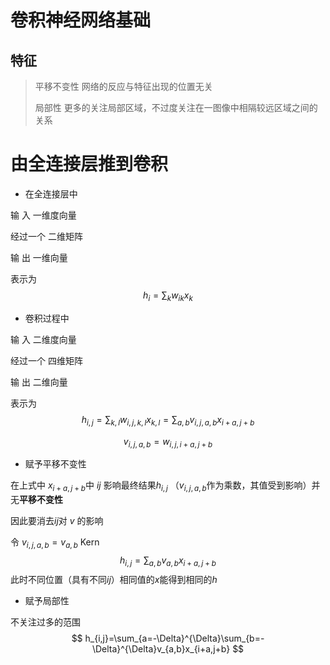 # 卷积神经网络基础

## 特征

> 平移不变性  网络的反应与特征出现的位置无关
>
> 局部性          更多的关注局部区域，不过度关注在一图像中相隔较远区域之间的关系

# 由全连接层推到卷积

* 在全连接层中

输       入  一维度向量 

经过一个  二维矩阵 

输        出  一维向量

表示为    
$$
h_{i} = \sum_{k} w_{ik}x_{k}
$$

* 卷积过程中

输       入  二维度向量 

经过一个  四维矩阵 

输        出  二维向量

表示为   
$$
h_{i,j}=\sum_{k,l}w_{i,j,k,l}x_{k,l} = \sum_{a,b}v_{i,j,a,b}x_{i+a,j+b}
$$

$$
v_{i,j,a,b} = w_{i,j,i+a,j+b}
$$

* 赋予平移不变性

在上式中 $x_{i+a,j+b}$中 $ij$  影响最终结果$h_{i,j}$ （$v_{i,j,a,b}$作为乘数，其值受到影响）并无**平移不变性**  

因此要消去$ij$对 $v$ 的影响

令  $v_{i,j,a,b} = v_{a,b}$       Kern
$$
h_{i,j}=\sum_{a,b}v_{a,b}x_{i+a,j+b}
$$
此时不同位置（具有不同$ij$）相同值的$x$能得到相同的$h$

* 赋予局部性

不关注过多的范围
$$
h_{i,j}=\sum_{a=-\Delta}^{\Delta}\sum_{b=-\Delta}^{\Delta}v_{a,b}x_{i+a,j+b}
$$
